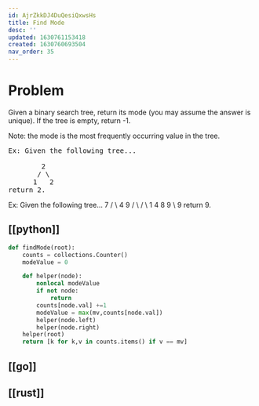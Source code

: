 ```yaml
---
id: AjrZkkDJ4DuQesiQxwsHs
title: Find Mode
desc: ''
updated: 1630761153418
created: 1630760693504
nav_order: 35
---
```


# Problem

Given a binary search tree, return its mode (you may assume the answer is unique). If the tree is empty, return -1.

Note: the mode is the most frequently occurring value in the tree.

<pre>
Ex: Given the following tree...

        2
       / \
      1   2
return 2.
</pre

<pre>
Ex: Given the following tree...

         7
        / \
      4     9
     / \   / \
    1   4 8   9
               \
                9
return 9.
</pre>

## [[python]]

```python
def findMode(root):
    counts = collections.Counter()
    modeValue = 0

    def helper(node):
        nonlocal modeValue
        if not node:
            return
        counts[node.val] +=1
        modeValue = max(mv,counts[node.val])
        helper(node.left)
        helper(node.right)
    helper(root)
    return [k for k,v in counts.items() if v == mv]
```

## [[go]]


## [[rust]]